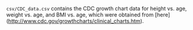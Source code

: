 `csv/CDC_data.csv` contains the CDC growth chart data for height vs. age, weight vs. age, and BMI vs. age, which were obtained from [here] (http://www.cdc.gov/growthcharts/clinical_charts.htm).
